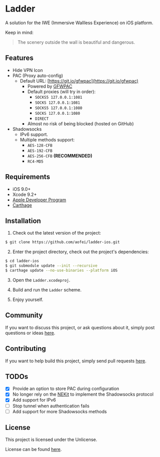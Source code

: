 # Ladder

A solution for the IWE (Immersive Wallless Experience) on iOS platform.

Keep in mind:

> The scenery outside the wall is beautiful and dangerous.

## Features

* Hide VPN Icon
* PAC (Proxy auto-config)
	* Default URL: [https://git.io/gfwpac](https://git.io/gfwpac)
		* Powered by [GFWPAC](https://github.com/aofei/gfwpac)
		* Default proxies (will try in order):
			* `SOCKS5 127.0.0.1:1081`
			* `SOCKS 127.0.0.1:1081`
			* `SOCKS5 127.0.0.1:1080`
			* `SOCKS 127.0.0.1:1080`
			* `DIRECT`
		* Almost no risk of being blocked (hosted on GitHub)
* Shadowsocks
	* IPv6 support.
	* Multiple methods support:
		* `AES-128-CFB`
		* `AES-192-CFB`
		* `AES-256-CFB` **(RECOMMENDED)**
		* `RC4-MD5`

## Requirements

* iOS 9.0+
* Xcode 9.2+
* [Apple Developer Program](https://developer.apple.com/programs)
* [Carthage](https://github.com/carthage/carthage)

## Installation

1. Check out the latest version of the project:

```bash
$ git clone https://github.com/aofei/ladder-ios.git
```

2. Enter the project directory, check out the project's dependencies:

```bash
$ cd ladder-ios
$ git submodule update --init --recursive
$ carthage update --no-use-binaries --platform iOS
```

3. Open the `Ladder.xcodeproj`.

4. Build and run the `Ladder` scheme.

5. Enjoy yourself.

## Community

If you want to discuss this project, or ask questions about it, simply post
questions or ideas [here](https://github.com/aofei/ladder-ios/issues).

## Contributing

If you want to help build this project, simply send pull requests
[here](https://github.com/aofei/ladder-ios/pulls).

## TODOs

* [x] Provide an option to store PAC during configuration
* [x] No longer rely on the [NEKit](https://github.com/zhuhaow/NEKit) to
implement the Shadowsocks protocol
* [x] Add support for IPv6
* [ ] Stop tunnel when authentication fails
* [ ] Add support for more Shadowsocks methods

## License

This project is licensed under the Unlicense.

License can be found [here](LICENSE).
